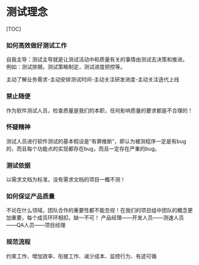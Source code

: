 # 测试理念

[TOC]

### 如何高效做好测试工作
自我主导：测试主导就是让测试活动中和质量有关的事情由测试去决策和推进。 例如：测试排期，测试策略制定，测试进度把控等。

主动了解业务需求-主动安排测试时间-主动关注研发进度-主动关注迭代上线

### 禁止随便
作为软件测试人员，检查质量是我们的本职，任何影响质量的要求都是不合理的！

### 怀疑精神
测试人员进行软件测试的基本假设是“有罪推断”，即认为被测程序一定是有bug的，而且每个功能点的实现都存在bug，而且一定存在严重的bug。

### 测试依据
以需求文档为标准，没有需求文档的项目一概不测！

### 如何保证产品质量
不论在什么领域，团队合作的重要性都不能忽视！在我们的项目组中团队的概念更加重要，每个成员环环相扣，缺一不可！
产品经理——开发人员——测速人员——QA人员——项目经理

### 规范流程
约束工作、增加效率、衔接工作、减少成本、监控行为、有迹可循